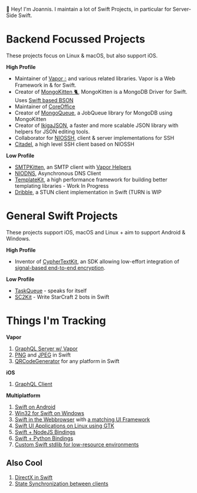 👋 Hey! I'm Joannis. I maintain a lot of Swift Projects, in particular for Server-Side Swift.

# Backend Focussed Projects

These projects focus on Linux & macOS, but also support iOS.

**High Profile**
- Maintainer of [Vapor 💧](https://github.com/vapor/vapor) and various related libraries. Vapor is a Web Framework in & for Swift.
- Creator of [MongoKitten 🐈](https://github.com/orlandos-nl/MongoKitten), MongoKitten is a MongoDB Driver for Swift. Uses [Swift based BSON](https://github.com/orlandos-nl/bson)
- Maintainer of [CoreOffice](https://github.com/CoreOffice)
- Creator of [MongoQueue](https://github.com/orlandos-nl/MongoQueue), a JobQueue library for MongoDB using MongoKitten
- Creator of [IkigaJSON](https://github.com/orlandos-nl/IkigaJSON), a faster and more scalable JSON library with helpers for JSON editing tools.
- Collaborator for [NIOSSH](https://github.com/apple/swift-nio-ssh), client & server implementations for SSH
- [Citadel](https://github.com/orlandos-nl/Citadel), a high level SSH client based on NIOSSH

**Low Profile**
- [SMTPKitten](https://github.com/Joannis/SMTPKitten), an SMTP client with [Vapor Helpers](https://github.com/Joannis/VaporSMTPKit)
- [NIODNS](https://github.com/orlandos-nl/NioDNS), Asynchronous DNS Client
- [TemplateKit](https://github.com/orlandos-nl/TemplateKit), a high performance framework for building better templating libraries - Work In Progress
- [Dribble](https://github.com/orlandos-nl/Dribble), a STUN client implementation in Swift (TURN is WIP

# General Swift Projects

These projects support iOS, macOS and Linux + aim to support Android & Windows.

**High Profile**
- Inventor of [CypherTextKit](https://github.com/orlandos-nl/CypherTextKit), an SDK allowing low-effort integration of [signal-based end-to-end encryption](https://www.signal.org/docs/specifications/doubleratchet/).

**Low Profile**
- [TaskQueue](https://github.com/Joannis/TaskQueue) - speaks for itself
- [SC2Kit](https://github.com/Joannis/SC2Kit) - Write StarCraft 2 bots in Swift

# Things I'm Tracking

**Vapor**
1. [GraphQL Server w/ Vapor](https://github.com/nerdsupremacist/GraphZahl)
2. [PNG](https://github.com/kelvin13/png) and [JPEG](https://github.com/kelvin13/jpeg) in Swift
3. [QRCodeGenerator](https://github.com/BlockchainCommons/QRCodeGenerator) for any platform in Swift

**iOS**
1. [GraphQL Client](https://github.com/nerdsupremacist/Graphaello)

**Multiplatform**
1. [Swift on Android](https://github.com/vgorloff/swift-everywhere-toolchain)
2. [Win32 for Swift on Windows](https://github.com/compnerd/swift-win32)
3. [Swift in the Webbrowser](https://swiftwasm.org) with [a matching UI Framework](https://github.com/TokamakUI/Tokamak)
4. [Swift UI Applications on Linux using GTK](https://github.com/rhx/SwiftGtk)
5. [Swift + NodeJS Bindings](https://github.com/LinusU/swift-napi-bindings)
6. [Swift + Python Bindings](https://github.com/pvieito/PythonKit)
7. [Custom Swift stdlib for low-resource environments](https://github.com/compnerd/uswift)

## Also Cool

1. [DirectX in Swift](https://github.com/compnerd/DXSample)
2. [State Synchronization between clients](https://github.com/nerdsupremacist/Sync)
